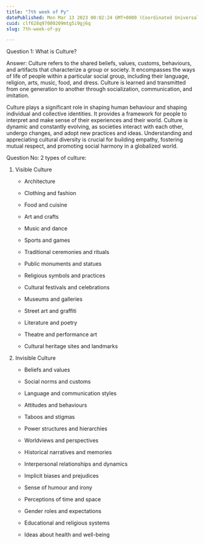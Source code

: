 ```yaml
---
title: "7th week of Py"
datePublished: Mon Mar 13 2023 00:02:24 GMT+0000 (Coordinated Universal Time)
cuid: clf628q97000209mtg5i9gj6q
slug: 7th-week-of-py

---
```


Question 1: What is Culture?

Answer: Culture refers to the shared beliefs, values, customs, behaviours, and artifacts that characterize a group or society. It encompasses the ways of life of people within a particular social group, including their language, religion, arts, music, food, and dress. Culture is learned and transmitted from one generation to another through socialization, communication, and imitation.

Culture plays a significant role in shaping human behaviour and shaping individual and collective identities. It provides a framework for people to interpret and make sense of their experiences and their world. Culture is dynamic and constantly evolving, as societies interact with each other, undergo changes, and adopt new practices and ideas. Understanding and appreciating cultural diversity is crucial for building empathy, fostering mutual respect, and promoting social harmony in a globalized world.

Question No: 2 types of culture:

1. Visible Culture
    
    * Architecture
        
    * Clothing and fashion
        
    * Food and cuisine
        
    * Art and crafts
        
    * Music and dance
        
    * Sports and games
        
    * Traditional ceremonies and rituals
        
    * Public monuments and statues
        
    * Religious symbols and practices
        
    * Cultural festivals and celebrations
        
    * Museums and galleries
        
    * Street art and graffiti
        
    * Literature and poetry
        
    * Theatre and performance art
        
    * Cultural heritage sites and landmarks
        
2. Invisible Culture
    
    * Beliefs and values
        
    * Social norms and customs
        
    * Language and communication styles
        
    * Attitudes and behaviours
        
    * Taboos and stigmas
        
    * Power structures and hierarchies
        
    * Worldviews and perspectives
        
    * Historical narratives and memories
        
    * Interpersonal relationships and dynamics
        
    * Implicit biases and prejudices
        
    * Sense of humour and irony
        
    * Perceptions of time and space
        
    * Gender roles and expectations
        
    * Educational and religious systems
        
    * Ideas about health and well-being